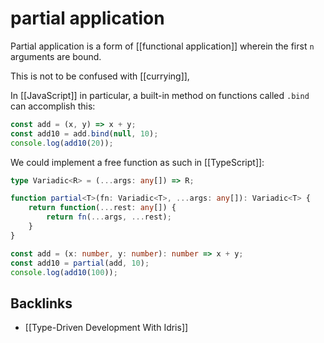 # partial application

Partial application is a form of [[functional application]] wherein the first `n` arguments are bound.

This is not to be confused with [[currying]],

In [[JavaScript]] in particular, a built-in method on functions called `.bind` can accomplish this:

```js
const add = (x, y) => x + y;
const add10 = add.bind(null, 10);
console.log(add10(20));
```

We could implement a free function as such in [[TypeScript]]:

```typescript
type Variadic<R> = (...args: any[]) => R;

function partial<T>(fn: Variadic<T>, ...args: any[]): Variadic<T> {
    return function(...rest: any[]) {
        return fn(...args, ...rest);
    }
}

const add = (x: number, y: number): number => x + y;
const add10 = partial(add, 10);
console.log(add10(100));
```


## Backlinks

-   [[Type-Driven Development With Idris]]
